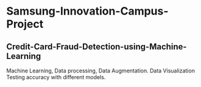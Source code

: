 # Samsung-Innovation-Campus-Project
## Credit-Card-Fraud-Detection-using-Machine-Learning
Machine Learning, Data processing, Data Augmentation. 
Data Visualization
Testing accuracy with different models.

